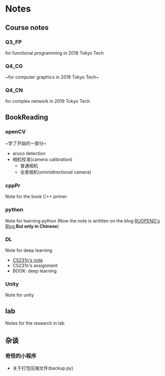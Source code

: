 # Notes
## Course notes
### Q3_FP
for functional programming in 2018 Tokyo Tech
### Q4_CG 
 ~for computer graphics in 2018 Tokyo Tech~
### Q4_CN 
  for complex network in 2019 Tokyo Tech
 
## BookReading
### openCV
~学了开始的一部分~
* aruco detection
* 相机校准(camera calibration)
    * 普通相机
    * 全景相机(ominidirectional camera)

### cppPr
Note for the book C++ primer

### python
Note for learning python
(Now the note is writtten on the blog [RUOPENG's Blog](https://bigphess.github.io/),**But only in Chinese**)

### DL
Note for deep learning
* [CS231n's note](https://bigphess.github.io/2019/03/20/StanfordCS231N%E7%AC%94%E8%AE%B0/)
* CS231n's assignment
* BOOK: deep learning

### Unity
Note for unity

## lab
Notes for the research in lab

## 杂谈
### 奇怪的小程序
* 关于打包压缩文件(backup.py)
